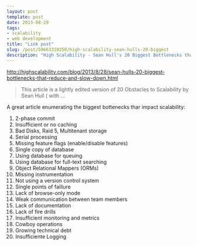 ```yaml
---
layout: post
template: post
date: 2013-08-29
tags:
- scalability
- web development
title: "Link post"
slug: /post/59663310250/high-scalability-sean-hulls-20-biggest
description: "High Scalability - Sean Hull's 20 Biggest Bottlenecks that Reduce and Slow Down Scalability"
---
```

<http://highscalability.com/blog/2013/8/28/sean-hulls-20-biggest-bottlenecks-that-reduce-and-slow-down.html>

<blockquote class="link_og_blockquote">This article is a lightly edited version of 20 Obstacles to Scalability by Sean Hull ( with ...</blockquote>
<p></p>
<p>A great article enumerating the biggest bottenecks thar impact scalability:</p>
<ol>
<li>2-phase commit</li>
<li>Insufficient or no caching</li>
<li>Bad Disks, Raid 5, Multitenant storage</li>
<li>Serial processing</li>
<li>Missing feature flags (enable/disable features)</li>
<li>Single copy of database</li>
<li>Using database for queuing</li>
<li>Using database for full-text searching</li>
<li>Object Relational Mappers (ORMs)</li>
<li>Missing instrumentation</li>
<li>Not using a version control system</li>
<li>Single points of faillure</li>
<li>Lack of browse-only mode</li>
<li>Weak communication between team members</li>
<li>Lack of documentation</li>
<li>Lack of fire drills</li>
<li>Insufficient monitoring and metrics</li>
<li>Cowboy operations</li>
<li>Growing technical debt</li>
<li>Insufficiente Logging</li>
</ol>
<p></p>